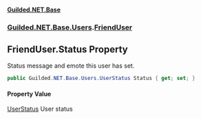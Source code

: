 
#### [Guilded.NET.Base](index 'index')
### [Guilded.NET.Base.Users](index#Guilded_NET_Base_Users 'Guilded.NET.Base.Users').[FriendUser](FriendUser 'Guilded.NET.Base.Users.FriendUser')
## FriendUser.Status Property
Status message and emote this user has set.  
```csharp
public Guilded.NET.Base.Users.UserStatus Status { get; set; }
```

#### Property Value
[UserStatus](UserStatus 'Guilded.NET.Base.Users.UserStatus')
User status
